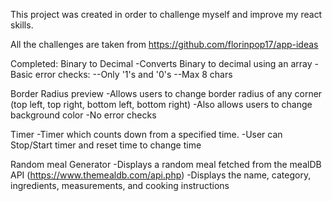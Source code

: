 This project was created in order to challenge myself and improve my react skills.

All the challenges are taken from https://github.com/florinpop17/app-ideas


Completed:
Binary to Decimal
-Converts Binary to decimal using an array
-Basic error checks:
--Only '1's and '0's
--Max 8 chars

Border Radius preview
-Allows users to change border radius of any corner (top left, top right, bottom left, bottom right)
-Also allows users to change background color
-No error checks

Timer
-Timer which counts down from a specified time.
-User can Stop/Start timer and reset time to change time

Random meal Generator 
-Displays a random meal fetched from the mealDB API (https://www.themealdb.com/api.php)
-Displays the name, category, ingredients, measurements, and cooking instructions

